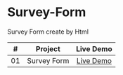# Survey-Form
Survey Form create by Html

|  #  |                                                           Project                                                           |                                           Live Demo                                           |
| :-: | :-------------------------------------------------------------------------------------------------------------------------: | :-------------------------------------------------------------------------------------------: |
| 01  |    Survey Form      | [Live Demo](https://iariful.github.io/Survey-Form/)

